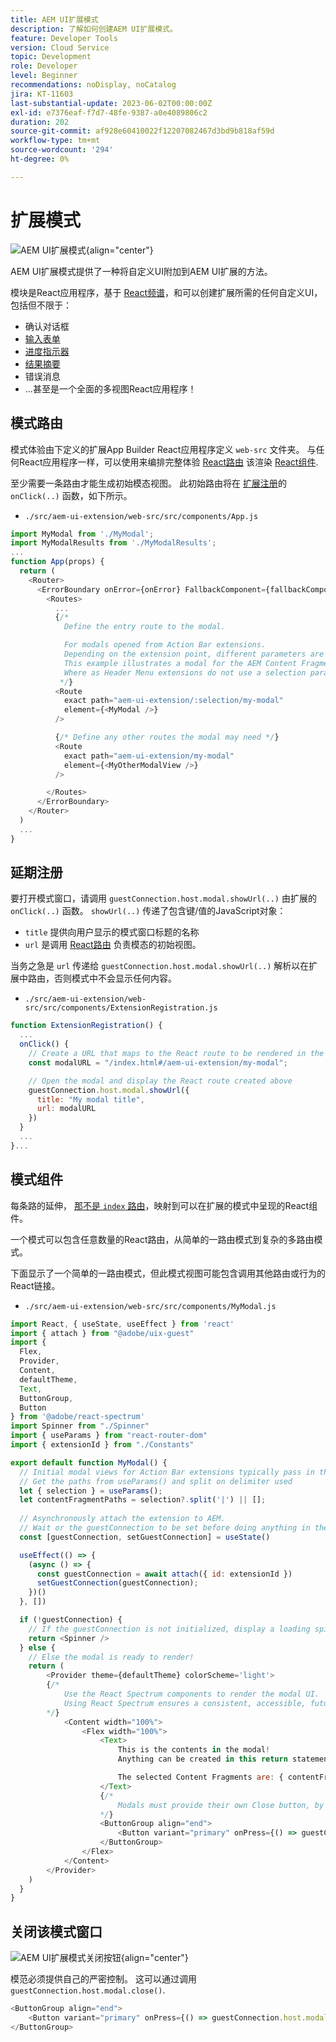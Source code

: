 ```yaml
---
title: AEM UI扩展模式
description: 了解如何创建AEM UI扩展模式。
feature: Developer Tools
version: Cloud Service
topic: Development
role: Developer
level: Beginner
recommendations: noDisplay, noCatalog
jira: KT-11603
last-substantial-update: 2023-06-02T00:00:00Z
exl-id: e7376eaf-f7d7-48fe-9387-a0e4089806c2
duration: 202
source-git-commit: af928e60410022f12207082467d3bd9b818af59d
workflow-type: tm+mt
source-wordcount: '294'
ht-degree: 0%

---
```


# 扩展模式

![AEM UI扩展模式](./assets/modal/modal.png){align="center"}

AEM UI扩展模式提供了一种将自定义UI附加到AEM UI扩展的方法。

模块是React应用程序，基于 [React频谱](https://react-spectrum.adobe.com/react-spectrum/)，和可以创建扩展所需的任何自定义UI，包括但不限于：

+ 确认对话框
+ [输入表单](https://react-spectrum.adobe.com/react-spectrum/#forms)
+ [进度指示器](https://react-spectrum.adobe.com/react-spectrum/#status)
+ [结果摘要](https://react-spectrum.adobe.com/react-spectrum/#collections)
+ 错误消息
+ ...甚至是一个全面的多视图React应用程序！

## 模式路由

模式体验由下定义的扩展App Builder React应用程序定义 `web-src` 文件夹。 与任何React应用程序一样，可以使用来编排完整体验 [React路由](https://reactrouter.com/en/main/components/routes) 该渲染 [React组件](https://reactjs.org/docs/components-and-props.html).

至少需要一条路由才能生成初始模态视图。 此初始路由将在 [扩展注册](#extension-registration)的 `onClick(..)` 函数，如下所示。


+ `./src/aem-ui-extension/web-src/src/components/App.js`

```javascript
import MyModal from './MyModal';
import MyModalResults from './MyModalResults';
...
function App(props) {
  return (
    <Router>
      <ErrorBoundary onError={onError} FallbackComponent={fallbackComponent}>
        <Routes>
          ...         
          {/* 
            Define the entry route to the modal.

            For modals opened from Action Bar extensions.
            Depending on the extension point, different parameters are passed to the modal.
            This example illustrates a modal for the AEM Content Fragment Console (list view), where typically a :selection parameter is used to pass in the list of selected Content Fragments.
            Where as Header Menu extensions do not use a selection parameter.
           */}
          <Route
            exact path="aem-ui-extension/:selection/my-modal"
            element={<MyModal />}
          />                    

          {/* Define any other routes the modal may need */}
          <Route
            exact path="aem-ui-extension/my-modal"
            element={<MyOtherModalView />}
          />                    

        </Routes>
      </ErrorBoundary>
    </Router>
  )
  ...
}
```

## 延期注册

要打开模式窗口，请调用 `guestConnection.host.modal.showUrl(..)` 由扩展的 `onClick(..)` 函数。 `showUrl(..)` 传递了包含键/值的JavaScript对象：

+ `title` 提供向用户显示的模式窗口标题的名称
+ `url` 是调用 [React路由](#modal-routes) 负责模态的初始视图。

当务之急是 `url` 传递给 `guestConnection.host.modal.showUrl(..)` 解析以在扩展中路由，否则模式中不会显示任何内容。

+ `./src/aem-ui-extension/web-src/src/components/ExtensionRegistration.js`

```javascript
function ExtensionRegistration() {
  ...
  onClick() {
    // Create a URL that maps to the React route to be rendered in the modal
    const modalURL = "/index.html#/aem-ui-extension/my-modal";

    // Open the modal and display the React route created above
    guestConnection.host.modal.showUrl({
      title: "My modal title",
      url: modalURL
    })     
  }
  ...     
}...
```

## 模式组件

每条路的延伸， [那不是 `index` 路由](./extension-registration.md#app-routes)，映射到可以在扩展的模式中呈现的React组件。

一个模式可以包含任意数量的React路由，从简单的一路由模式到复杂的多路由模式。

下面显示了一个简单的一路由模式，但此模式视图可能包含调用其他路由或行为的React链接。

+ `./src/aem-ui-extension/web-src/src/components/MyModal.js`

```javascript
import React, { useState, useEffect } from 'react'
import { attach } from "@adobe/uix-guest"
import {
  Flex,
  Provider,
  Content,
  defaultTheme,
  Text,
  ButtonGroup,
  Button
} from '@adobe/react-spectrum'
import Spinner from "./Spinner"
import { useParams } from "react-router-dom"
import { extensionId } from "./Constants"

export default function MyModal() {
  // Initial modal views for Action Bar extensions typically pass in the list of selected Content Fragment Paths from ExtensionRegistration.js
  // Get the paths from useParams() and split on delimiter used
  let { selection } = useParams();
  let contentFragmentPaths = selection?.split('|') || [];
  
  // Asynchronously attach the extension to AEM. 
  // Wait or the guestConnection to be set before doing anything in the modal.
  const [guestConnection, setGuestConnection] = useState()

  useEffect(() => {
    (async () => {
      const guestConnection = await attach({ id: extensionId })
      setGuestConnection(guestConnection);
    })()
  }, [])

  if (!guestConnection) {
    // If the guestConnection is not initialized, display a loading spinner
    return <Spinner />
  } else {
    // Else the modal is ready to render!
    return (
        <Provider theme={defaultTheme} colorScheme='light'>
        {/* 
            Use the React Spectrum components to render the modal UI.
            Using React Spectrum ensures a consistent, accessible, future-proof look-and-feel and speeds up development.
        */}
            <Content width="100%">
                <Flex width="100%">
                    <Text>
                        This is the contents in the modal! 
                        Anything can be created in this return statement!

                        The selected Content Fragments are: { contentFragmentPaths.join(', ') }
                    </Text>                    
                    {/*
                        Modals must provide their own Close button, by calling: guestConnection.host.modal.close()
                    */}
                    <ButtonGroup align="end">
                        <Button variant="primary" onPress={() => guestConnection.host.modal.close()}>Close</Button>
                    </ButtonGroup>
                </Flex>
            </Content>
        </Provider>
    )
  }
}
```

## 关闭该模式窗口

![AEM UI扩展模式关闭按钮](./assets/modal/close.png){align="center"}

模范必须提供自己的严密控制。 这可以通过调用 `guestConnection.host.modal.close()`.

```javascript
<ButtonGroup align="end">
    <Button variant="primary" onPress={() => guestConnection.host.modal.close()}>Close</Button>
</ButtonGroup>
```
